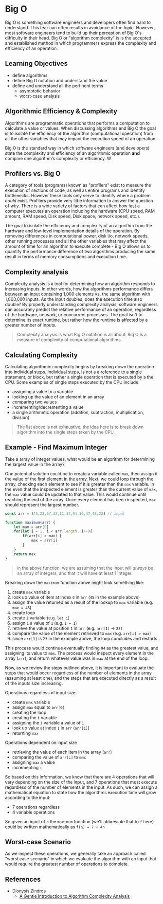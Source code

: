 # Big O 

Big O is something software engineers and developers often find hard to understand. This fear can often results in avoidance of the topic. However, most software engineers tend to build up their perception of Big O's difficulty in their head. Big O or "algorithm complexity" is is the accepted and established method in which programmers express the complexity and efficiency of an operation.

## Learning Objectives 

* define algorithms 
* define Big O notation and understand the value 
* define and understand all the pertinent terms 
    * asymptotic behavior 
    * worst-case analysis 


## Algorithmic Efficiency & Complexity 

Algorithms are programmatic operations that performs a computation to calculate a value or values. When discussing algorithms and Big O the goal is to isolate the efficiency of the algorithm (computational operation) from all the other variables that may impact the execution speed of an operation. 

Big O is the standard way in which software engineers (and developers) state the complexity and efficiency of an algorithmic operation **and** compare one algorithm's complexity or efficiency. W

## Profilers vs. Big O 

A category of tools (programs) known as "profilers" exist to measure the execution of sections of code, as well as entire programs and identify bottlenecks. However these tools only serve to identify where a problem _could_ exist. Profilers provide very little information to answer the question of _why_. There is a wide variety of factors that can affect how fast a computer executes an operation including the hardware (CPU speed, RAM amount, RAM speed, Disk speed, Disk space, network speed, etc.). 

The goal to isolate the efficiency and complexity of an algorithm from the hardware and low-level implementation details of the operation. By removing differences in computational power, disk i/o, network speeds, other running processes and all the other variables that may affect the amount of time for an algorithm to execute complete - Big O allows us to quantify the performance difference of two algorithms producing the same result in terms of memory consumptions and execution time. 

## Complexity analysis 

Complexity analysis is a tool for determining how an algorithm responds to increasing inputs. In other words, how the algorithms performance differs between an input containing 1,000 elements vs. the same algorithm with 1,000,000 inputs. As the input doubles, does the execution time also double? By properly understanding complexity analysis, software engineers can accurately predict the relative performance of an operation, regardless of the hardware, network, or concurrent processes. The goal isn't to determine its exact runtime, but rather how the runtime is affected by a greater number of inputs. 

> Complexity analysis is what Big O notation is all about. Big O is a measure of complexity of computational algorithms. 

## Calculating Complexity 

Calculating algorithmic complexity begins by breaking down the operation into individual steps. Individual steps, is not a a reference to a single statement, or block, but rather a single operation that is executed by a the CPU. Some examples of single steps executed by the CPU include: 
* assigning a value to a variable 
* looking up the value of an element in an array
* comparing two values 
* incrementing/decrementing a value 
* a single arithmetic operation (addition, subtraction, multiplication, division) 

> The list above is not exhaustive, the idea here is to break down algorithm into the single steps taken by the CPU. 

## Example - Find Maximum Integer 

Take a array of integer values, what would be an algorithm for determining the largest value in the array? 

One potential solution could be to create a variable called `max`, then assign it the value of the first element in the array. Next, we could loop through the array, checking each element to see if it is greater than the `max` variable. In the even that the inspected element is greater than the current value of `max`, the `max` value could be updated to that value. This would continue until reaching the end of the array. Once every element has been inspected, `max` should represent the largest number.

```js
const arr = [45,23,67,32,11,17,94,16,47,42,23] // input 

function maximum(arr) {
    let max = arr[0]
    for(let i = 1; i < arr.length; i++){
        if(arr[i] > max) {
            max = arr[i]
        }
    }
    return max 
}
```

> in the above function, we are assuming that the input will _always_ be an array of integers, and that it will have at least 1 integer. 

Breaking down the `maximum` function above might look something like: 
1. create `max` variable 
2. look up value of item at index `0` in `arr` (`45` in the example above)
3. assign the value returned as a result of the lookup to `max` variable (e.g. `max = 45`)
4. create loop 
5. create `i` variable (e.g. `let i`)
6. assign `i` a value of `1` (e.g. `i = 1`)
7. retrieve the value at position `1` in `arr` (e.g. `arr[1]` → `23`)
8. compare the value of the element retrieved to `max` (e.g. `arr[i] > max`)
9. since `arr[1]` is `23` in the example above, the loop concludes and restarts 

This process would continue eventually finding `94` as the greatest value, and assigning its value to `max`. The process would inspect every element in the array (`arr`), and return whatever value was in `max` at the end of the loop. 

Now, as we review the steps outlined above, it is important to evaluate the steps that would occur regardless of the number of elements in the array (assuming at least one), and the steps that are executed directly as a result of the inputs size increasing. 

Operations regardless of input size: 
* create `max` variable 
* assign `max` equal to `arr[0]`
* creating the loop 
* creating the `i` variable 
* assigning the `i` variable a value of `1` 
* look up value at index `1` in `arr` (`arr[1]`)
* returning `max` 

Operations dependent on input size
* retrieving the value of each item in the array (`arr`)
* comparing the value of `arr[i]` to `max` 
* assigning `max` a value 
* incrementing `i` 

So based on this information, we know that there are 4 operations that will vary depending on the size of the input, and 7 operations that must execute regardless of the number of elements in the input. As such, we can assign a mathematical equation to state how the algorithms execution time will grow according to the input: 
* 7 operations regardless 
* 4 variable operations 

So given an input of `n` the `maximum` function (we'll abbreviate that to `f` here) could be written mathematically as `f(n) = 7 + 4n` 

## Worst-case Scenario

As we inspect these operations, we generally take an approach called "worst case scenario" in which we evaluate the algorithm with an input that would require the greatest number of operations to complete. 

## References 

* Dionysis Zindros 
    * [A Gentle Introduction to Algorithm Complexity Analysis](http://discrete.gr/complexity/)




